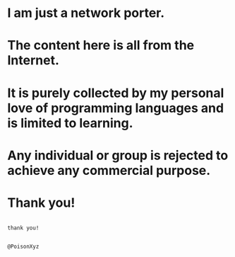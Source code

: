 # I am just a network porter. 
# The content here is all from the Internet. 
# It is purely collected by my personal love of programming languages and is limited to learning. 
# Any individual or group is rejected to achieve any commercial purpose.
# Thank you!
                                                                                                 thank you!

                                                                                                                   @PoisonXyz
